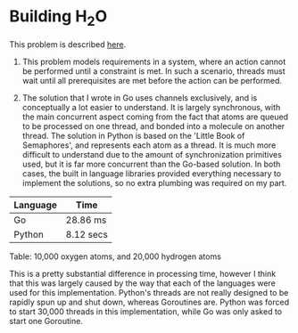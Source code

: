 # Building H<sub>2</sub>O

This problem is described [here](http://greenteapress.com/semaphores/LittleBookOfSemaphores.pdf#section.5.6).

1. This problem models requirements in a system, where an action cannot be performed until a constraint is met. In such a scenario, threads must wait until all prerequisites are met before the action can be performed.

2. The solution that I wrote in Go uses channels exclusively, and is conceptually a lot easier to understand. It is largely synchronous, with the main concurrent aspect coming from the fact that atoms are queued to be processed on one thread, and bonded into a molecule on another thread. The solution in Python is based on the 'Little Book of Semaphores', and represents each atom as a thread. It is much more difficult to understand due to the amount of synchronization primitives used, but it is far more concurrent than the Go-based solution. In both cases, the built in language libraries provided everything necessary to implement the solutions, so no extra plumbing was required on my part.

|  Language    |  Time  |
|-|-|
|  Go    |  28.86 ms  |
| Python |  8.12 secs |
Table: 10,000 oxygen atoms, and 20,000 hydrogen atoms

This is a pretty substantial difference in processing time, however I think that this was largely caused by the way that each of the languages were used for this implementation. Python's threads are not really designed to be rapidly spun up and shut down, whereas Goroutines are. Python was forced to start 30,000 threads in this implementation, while Go was only asked to start one Goroutine.
